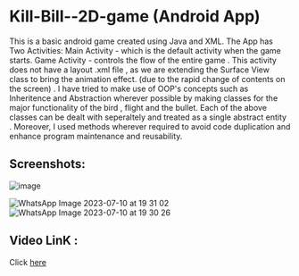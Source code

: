 # Kill-Bill--2D-game (Android App)
This is a basic android game created using Java and XML.
The App has Two Activities:
Main Activity - which is the default activity when the game starts.
Game Activity -  controls the flow of the entire game  . This activity does not have a layout .xml file , as we are extending 
the Surface View class to bring the animation effect. (due to the rapid change of contents on the screen) .
I have tried to make use of OOP's concepts such as Inheritence and Abstraction wherever possible by making classes for the major functionality of the
bird , flight and the bullet. 
Each of the above classes can be dealt with seperaltely and treated as a single abstract entity .
Moreover, I used methods wherever required to avoid code duplication and enhance program maintenance and reusability.

## Screenshots:
![image](https://github.com/hasan8130/Kill-Bill--2D-game/assets/67535635/d5f0640b-a638-45d3-a8e5-913b6a9f1aa0)

![WhatsApp Image 2023-07-10 at 19 31 02](https://github.com/hasan8130/Facial-Recognition-Attendance-System/assets/67535635/73da0b78-336a-496d-83c3-053acd0a127e)
![WhatsApp Image 2023-07-10 at 19 30 26](https://github.com/hasan8130/Facial-Recognition-Attendance-System/assets/67535635/3b88c2c5-5f27-4150-8a33-294db43c6d0d)

## Video LinK :
Click [here](https://youtu.be/lUNWiQCV1v4)


